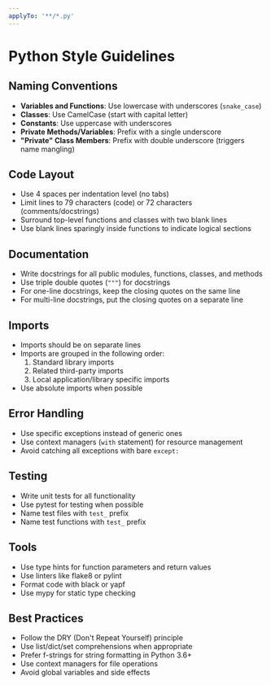 ```yaml
---
applyTo: '**/*.py'
---
```

# Python Style Guidelines

## Naming Conventions

- **Variables and Functions**: Use lowercase with underscores (`snake_case`)
- **Classes**: Use CamelCase (start with capital letter)
- **Constants**: Use uppercase with underscores
- **Private Methods/Variables**: Prefix with a single underscore
- **"Private" Class Members**: Prefix with double underscore (triggers name mangling)

## Code Layout

- Use 4 spaces per indentation level (no tabs)
- Limit lines to 79 characters (code) or 72 characters (comments/docstrings)
- Surround top-level functions and classes with two blank lines
- Use blank lines sparingly inside functions to indicate logical sections

## Documentation

- Write docstrings for all public modules, functions, classes, and methods
- Use triple double quotes (`"""`) for docstrings
- For one-line docstrings, keep the closing quotes on the same line
- For multi-line docstrings, put the closing quotes on a separate line

## Imports

- Imports should be on separate lines
- Imports are grouped in the following order:
  1. Standard library imports
  2. Related third-party imports
  3. Local application/library specific imports
- Use absolute imports when possible

## Error Handling

- Use specific exceptions instead of generic ones
- Use context managers (`with` statement) for resource management
- Avoid catching all exceptions with bare `except:`

## Testing

- Write unit tests for all functionality
- Use pytest for testing when possible
- Name test files with `test_` prefix
- Name test functions with `test_` prefix

## Tools

- Use type hints for function parameters and return values
- Use linters like flake8 or pylint
- Format code with black or yapf
- Use mypy for static type checking

## Best Practices

- Follow the DRY (Don't Repeat Yourself) principle
- Use list/dict/set comprehensions when appropriate
- Prefer f-strings for string formatting in Python 3.6+
- Use context managers for file operations
- Avoid global variables and side effects